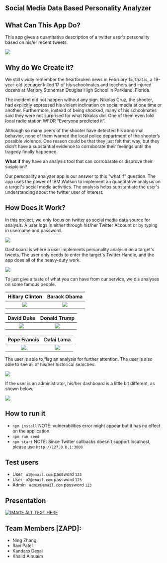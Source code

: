 ## Social Media Data Based Personality Analyzer

## What Can This App Do?
This app gives a quantitative description of a twitter user's personality based on his/er recent tweets.  

![](img/screen_shot.png)


## Why do We Create it?
We still vividly remember the heartbroken news in February 15, that is, a 19-year-old teenager killed 17 of his schoolmates and teachers and injured dozens at Marjory Stoneman Douglas High School in Parkland, Florida.  

The incident did not happen without any sign. Nikolas Cruz, the shooter, had explicitly expressed his violent inclination on social media at one time or another. Furthermore, instead of being shocked, many of his schoolmates said they were not surprised for what Nikolas did. One of them even told local radio station WFOR “Everyone predicted it”.    

Although so many peers of the shooter have detected his abnormal behavior, none of them warned the
local police department of the shooter’s possible violence. One reason could be that they just felt that way, but they didn’t have a substantial evidence to corroborate their feelings until the tragedy finally happened.  

**What if** they have an analysis tool that can corrobarate or disprove their suspicion?

Our personality analyzer app is our answer to this "what if" question. The app uses the power of IBM Watson to implement an quantitative analysis on a target's social media activities. The analysis helps substantiate the user's understanding about the twitter user of interest.


## How Does It Work?
In this project, we only focus on twitter as social media data source for analysis. A user logs in either through his/her Twitter Account or by typing in username and password.

![](img/logging_in.png)


Dashboard is where a user implements personality analysin on a target's tweets. The user only needs to enter the target's Twitter Handle, and the app does all of the heavy-duty work.  

![](img/dashboard.png)

To just give a taste of what you can have from our service, we dis analyses on some famous people.  

Hillary Clinton             |  Barack Obama
:-------------------------:|:-------------------------:
![](img/HillaryClinton.png)  |  ![](img/BarackObama.png)

David Duke             |  Donald Trump
:-------------------------:|:-------------------------:
![](img/DavidDuke.png)  |  ![](img/donaldTrump.png)

Pope Francis            |  Dalai Lama
:-------------------------:|:-------------------------:
![](img/Pontifex.png)  |  ![](img/dalailama.png)



The user is able to flag an analysis for further attention. The user is also able to see all of his/her historical searches.

![](img/history.png)


If the user is an administrator, his/her dashboard is a little bit different, as shown below.

![](img/admin_dashboard.png)

## How to run it
- `npm install` NOTE: vulnerabilities error might appear but it has no effect on the application.
- `npm run seed`
- `npm start` NOTE: Since Twitter callbacks doesn't support localhost, please use `http://127.0.0.1:3000`

## Test users
- User ` u1@email.com` password `123`
- User ` u2@email.com` password `123`
- Admin ` admin@email.com` password `123`

## Presentation
[![IMAGE ALT TEXT HERE](http://img.youtube.com/vi/pdm7PWW_RMk/0.jpg)](http://www.youtube.com/watch?v=pdm7PWW_RMk)


## Team Members [ZAPD]:
- Ning Zhang
- Ravi Patel
- Kandarp Desai
- Khalid Alnuaim

